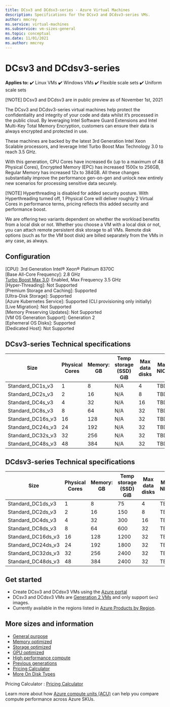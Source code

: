 ```yaml
---
title: DCsv3 and DCdsv3-series - Azure Virtual Machines
description: Specifications for the DCsv3 and DCdsv3-series VMs.
author: mmcrey
ms.service: virtual-machines
ms.subservice: vm-sizes-general
ms.topic: conceptual
ms.date: 11/01/2021
ms.author: mmcrey
---
```


# DCsv3 and DCdsv3-series

**Applies to:** :heavy_check_mark: Linux VMs :heavy_check_mark: Windows VMs :heavy_check_mark: Flexible scale sets :heavy_check_mark: Uniform scale sets

[!NOTE] DCsv3 and DCdsv3 are in public preview as of November 1st, 2021

The DCsv3 and DCdsv3-series virtual machines help protect the confidentiality and integrity of your code and data whilst it’s processed in the public cloud. By leveraging Intel Software Guard Extensions and Intel Multi-Key Total Memory Encryption, customers can ensure their data is always encrypted and protected in use. 

These machines are backed by the latest 3rd Generation Intel Xeon Scalable processors, and leverage Intel Turbo Boost Max Technology 3.0 to reach 3.5 GHz. 

With this generation, CPU Cores have increased 6x (up to a maximum of 48 Physical Cores), Encrypted Memory (EPC) has increased 1500x to 256GB, Regular Memory has increased 12x to 384GB. All these changes substantially improve the performance gen-on-gen and unlock new entirely new scenarios for processing sensitive data securely. 

[!NOTE] Hyperthreading is disabled for added security posture. With Hyperthreading turned off, 1 Physical Core will deliver roughly 2 Virtual Cores in performance terms, pricing reflects this added security and performance boost.

We are offering two variants dependent on whether the workload benefits from a local disk or not. Whether you choose a VM with a local disk or not, you can attach remote persistent disk storage to all VMs. Remote disk options (such as for the VM boot disk) are billed separately from the VMs in any case, as always. 

## Configuration

[CPU]: 3rd Generation Intel® Xeon® Platinum 8370C<br>
[Base All-Core Frequency]: 2.8 GHz<br>
[Turbo Boost Max 3.0](https://www.intel.com/content/www/us/en/gaming/resources/turbo-boost.html): Enabled, Max Frequency 3.5 GHz<br>
[Hyper-Threading]: Not Supported<br>
[Premium Storage and Caching]: Supported<br>
[Ultra-Disk Storage]: Supported<br>
[Azure Kubernetes Service]: Supported (CLI provisioning only initially)<br>
[Live Migration]: Not Supported<br>
[Memory Preserving Updates]: Not Supported<br>
[VM OS Generation Support]: Generation 2<br>
[Ephemeral OS Disks]: Supported<br>
[Dedicated Host]: Not Supported<br>

## DCsv3-series Technical specifications

| Size             | Physical Cores | Memory: GB | Temp storage (SSD) GiB | Max data disks | Max NICs |  EPC Memory (GB) |
|------------------|----------------|-------------|------------------------|----------------|---------|---------------------|
| Standard_DC1s_v3 | 1              | 8           | N/A                    | 4              | TBD     |  4                 |
| Standard_DC2s_v3 | 2              | 16          | N/A                    | 8              | TBD     |  8                 |
| Standard_DC4s_v3 | 4              | 32          | N/A                    | 16             | TBD     |  16                |
| Standard_DC8s_v3 | 8              | 64          | N/A                    | 32             | TBD     |  32                |
| Standard_DC16s_v3  | 16           | 128         | N/A                    | 32             | TBD     |  64                |
| Standard_DC24s_v3  | 24           | 192         | N/A                    | 32             | TBD     |  128               |
| Standard_DC32s_v3  | 32           | 256         | N/A                    | 32             | TBD     |  192               |
| Standard_DC48s_v3  | 48           | 384         | N/A                    | 32             | TBD     |  256               |

## DCdsv3-series Technical specifications

| Size             | Physical Cores | Memory: GB | Temp storage (SSD) GiB | Max data disks | Max NICs |  EPC Memory (GB) |
|------------------|----------------|-------------|------------------------|----------------|---------|---------------------|
| Standard_DC1ds_v3 | 1              | 8           | 75                    | 4              | TBD     |  4                 |
| Standard_DC2ds_v3 | 2              | 16          | 150                    | 8              | TBD     |  8                 |
| Standard_DC4ds_v3 | 4              | 32          | 300                    | 16             | TBD     |  16                |
| Standard_DC8ds_v3 | 8              | 64          | 600                    | 32             | TBD     |  32                |
| Standard_DC16ds_v3  | 16           | 128         | 1200                    | 32             | TBD     |  64                |
| Standard_DC24ds_v3  | 24           | 192         | 1800                    | 32             | TBD     |  128               |
| Standard_DC32ds_v3  | 32           | 256         | 2400                    | 32             | TBD     |  192               |
| Standard_DC48ds_v3  | 48           | 384         | 2400                    | 32             | TBD     |  256               |

## Get started

- Create DCsv3 and DCdsv3 VMs using the [Azure portal](./linux/quick-create-portal.md)
- DCsv3 and DCdsv3 VMs are [Generation 2 VMs](./generation-2.md#creating-a-generation-2-vm) and only support `Gen2` images.
- Currently available in the regions listed in [Azure Products by Region](https://azure.microsoft.com/global-infrastructure/services/?products=virtual-machines&regions=all).

## More sizes and information

- [General purpose](sizes-general.md)
- [Memory optimized](sizes-memory.md)
- [Storage optimized](sizes-storage.md)
- [GPU optimized](sizes-gpu.md)
- [High performance compute](sizes-hpc.md)
- [Previous generations](sizes-previous-gen.md)
- [Pricing Calculator](https://azure.microsoft.com/pricing/calculator/)
- [More On Disk Types](./disks-types.md#ultra-disk)

Pricing Calculator : [Pricing Calculator](https://azure.microsoft.com/pricing/calculator/)

Learn more about how [Azure compute units (ACU)](acu.md) can help you compare compute performance across Azure SKUs.
